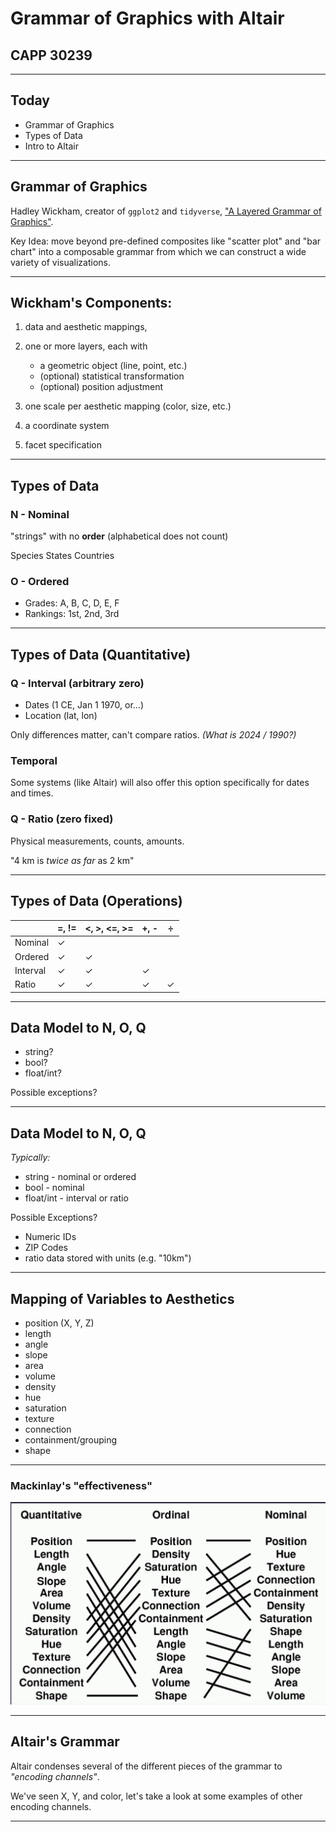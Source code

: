 # Grammar of Graphics with Altair

## CAPP 30239

---

## Today

- Grammar of Graphics
- Types of Data
- Intro to Altair

---

## Grammar of Graphics

Hadley Wickham, creator of `ggplot2` and `tidyverse`, ["A Layered Grammar of Graphics"](http://vita.had.co.nz/papers/layered-grammar.pdf).

Key Idea: move beyond pre-defined composites like "scatter plot" and "bar chart" into a composable grammar from which we can construct a wide variety of visualizations.

---

## Wickham's Components:

1. data and aesthetic mappings,
2. one or more layers, each with

    - a geometric object (line, point, etc.)
    - (optional) statistical transformation
    - (optional) position adjustment

3. one scale per aesthetic mapping (color, size, etc.)
4. a coordinate system
5. facet specification

---

## Types of Data

### **N** - Nominal

"strings" with no **order** (alphabetical does not count)

Species
States
Countries

### **O** - Ordered

- Grades: A, B, C, D, E, F
- Rankings: 1st, 2nd, 3rd

---

## Types of Data (Quantitative)

### **Q** - Interval (arbitrary zero)

- Dates (1 CE, Jan 1 1970, or...)
- Location (lat, lon)

Only differences matter, can't compare ratios.
_(What is 2024 / 1990?)_

### **T**emporal

Some systems (like Altair) will also offer this option specifically for dates and times.

### **Q** - Ratio (zero fixed)

Physical measurements, counts, amounts.

"4 km is _twice as far_ as 2 km"

---

## Types of Data (Operations)

|          | =, != | <, >, <=, >= | +, - | ÷   |
| -------- | ----- | ------------ | ---- | --- |
| Nominal  | ✓     |              |      |     |
| Ordered  | ✓     | ✓            |      |     |
| Interval | ✓     | ✓            | ✓    |     |
| Ratio    | ✓     | ✓            | ✓    | ✓   |

---

## Data Model to N, O, Q

- string?
- bool?
- float/int?

Possible exceptions?

---

## Data Model to N, O, Q

_Typically:_

- string - nominal or ordered
- bool - nominal
- float/int - interval or ratio

Possible Exceptions?

- Numeric IDs
- ZIP Codes
- ratio data stored with units (e.g. "10km")

---

## Mapping of Variables to Aesthetics

- position (X, Y, Z)
- length
- angle
- slope
- area
- volume
- density
- hue
- saturation
- texture
- connection
- containment/grouping
- shape

---

### Mackinlay's "effectiveness"

![width:800px](effectiveness.png)

---

## Altair's Grammar

Altair condenses several of the different pieces of the grammar to _"encoding channels"_.

We've seen X, Y, and color, let's take a look at some examples of other encoding channels.

---
